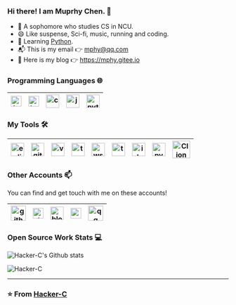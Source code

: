 <!--
<div align="center">
  <img alt="loading" src="https://s1.ax1x.com/2020/08/09/aTnhJe.gif"/>
</div>
--->

### Hi there! I am Muprhy Chen.  👋 
- 🧑 A sophomore who studies CS in NCU.
- 😄 Like suspense, Sci-fi, music, running and coding.
- 🚀 Learning [Python](https://github.com/Hacker-C/Python-Study).
- 📬 This is my email 👉 mphy@qq.com
- 📙 Here is my blog 👉 https://mphy.gitee.io

### Programming Languages 🌐

|<img src="https://s1.ax1x.com/2020/08/02/atPoGR.jpg" alt="js logo" width="24">|<img src="https://s1.ax1x.com/2020/08/02/atPZgx.jpg" alt="html5 logo" width="24">|<img src="https://s1.ax1x.com/2020/08/02/atPB5j.jpg" alt="css3 logo" width="30">| [<img src="https://s1.ax1x.com/2020/08/02/aYbPW4.jpg" alt="java logo" width="30">](https://www.java.com) | [<img src="https://s1.ax1x.com/2020/08/03/aaEALn.jpg" alt="python logo" width="30">](https://www.python.org/)|
|---|---|---|---|---|

### My Tools 🛠️

| [<img src="https://s1.ax1x.com/2020/08/02/aYbj9e.png" alt="eclipse logo" width="30">](https://www.eclipse.org) | [<img src="https://s1.ax1x.com/2020/08/03/aaE6TP.jpg" alt="git logo" width="30">](https://git-scm.com/) | [<img src="https://s1.ax1x.com/2020/08/03/aaE1y9.jpg" alt="vscode logo" width="30">](https://code.visualstudio.com/) | [<img src="https://s1.ax1x.com/2020/08/02/aYqKH0.jpg" alt="terminal logo" width="30">](https://docs.microsoft.com/en-us/windows/terminal)|<img src="https://s1.ax1x.com/2020/08/24/dB707q.jpg" alt="wsl ubuntu" width="30" />|[<img src="https://s1.ax1x.com/2020/08/02/aYqRbt.jpg" alt="typora logo" width="30">](https://typora.io)|[<img src="https://s1.ax1x.com/2020/08/02/atCPfI.jpg" alt="idea logo" width="30">](https://www.jetbrains.com/idea/)|<img src="https://s1.ax1x.com/2020/08/03/aaeqtP.jpg" alt="pycharm logo" width="30">|<img src="https://s1.ax1x.com/2020/10/25/BeIMFI.jpg" alt="Clion logo" width="40">|
|---|---|---|---|---|---|---|---|---|

### Other Accounts 📫

You can find and get touch with me on these accounts!

| [<img src="https://s1.ax1x.com/2020/08/03/aaVZXd.jpg" alt="github logo" width="34">](https://github.com/Hacker-C) | [<img src="https://s1.ax1x.com/2020/08/02/aYLirR.jpg" alt="zhihu logo" width="24">](https://www.zhihu.com/people/ai-xiao-xi-19) | [<img src="https://s1.ax1x.com/2020/08/02/aYLbWD.jpg" alt="blog logo" width="30">](https://mphy.gitee.io)| [<img src="https://s1.ax1x.com/2020/08/02/aYOdfO.jpg" alt="notion logo" width="24">](https://www.notion.so/Murphy-Home-6b4fa83a12904c959da80c0b62ecdd47) | [<img src="https://s1.ax1x.com/2020/08/02/aYOc7t.jpg" alt="qq logo" width="34">](https://s1.ax1x.com/2020/08/02/aYXE9O.jpg)|
|---|---|---|---|---|


### Open Source Work Stats 💻

![Hacker-C's Github stats](https://github-readme-stats.vercel.app/api?username=Hacker-C&show_icons=true)

<img src="https://komarev.com/ghpvc/?username=Hacker-C" alt="Hacker-C" /> 

---

### ⭐ From [Hacker-C](https://github.com/Hacker-C)
